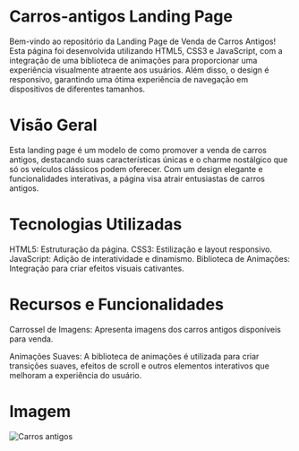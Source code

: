 # Carros-antigos Landing Page

Bem-vindo ao repositório da Landing Page de Venda de Carros Antigos! Esta página foi desenvolvida utilizando HTML5, CSS3 e JavaScript, com a integração de uma biblioteca de animações para proporcionar uma experiência visualmente atraente aos usuários. Além disso, o design é responsivo, garantindo uma ótima experiência de navegação em dispositivos de diferentes tamanhos.

# Visão Geral
Esta landing page é um modelo de como promover a venda de carros antigos, destacando suas características únicas e o charme nostálgico que só os veículos clássicos podem oferecer. Com um design elegante e funcionalidades interativas, a página visa atrair entusiastas de carros antigos.

# Tecnologias Utilizadas
HTML5: Estruturação da página.
CSS3: Estilização e layout responsivo.
JavaScript: Adição de interatividade e dinamismo.
Biblioteca de Animações: Integração para criar efeitos visuais cativantes.

# Recursos e Funcionalidades
Carrossel de Imagens: Apresenta imagens dos carros antigos disponíveis para venda.

Animações Suaves: A biblioteca de animações é utilizada para criar transições suaves, efeitos de scroll e outros elementos interativos que melhoram a experiência do usuário.

# Imagem
![Carros antigos](https://github.com/Cassiano-Hoffmann/Carros-antigos/assets/117099774/b5c09d81-a549-4129-b9bf-d83bb668dd53)



